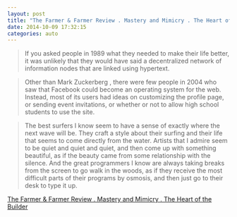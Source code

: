 ```yaml
---
layout: post
title: "The Farmer & Farmer Review . Mastery and Mimicry . The Heart of the Builder"
date: 2014-10-09 17:32:15
categories: auto
---
```


> If you asked people in 1989 what they needed to make their life better, it was unlikely that they would have said a decentralized network of information nodes that are linked using hypertext.

 <!-- --> 

> Other than Mark Zuckerberg , there were few people in 2004 who saw that Facebook could become an operating system for the web. Instead, most of its users had ideas on customizing the profile page, or sending event invitations, or whether or not to allow high school students to use the site.

 <!-- --> 

> The best surfers I know seem to have a sense of exactly where the next wave will be. They craft a style about their surfing and their life that seems to come directly from the water. Artists that I admire seem to be quiet and quiet and quiet, and then come up with something beautiful, as if the beauty came from some relationship with the silence. And the great programmers I know are always taking breaks from the screen to go walk in the woods, as if they receive the most difficult parts of their programs by osmosis, and then just go to their desk to type it up.

 <!-- --> 

[The Farmer & Farmer Review . Mastery and Mimicry . The Heart of the Builder](http://farmerandfarmer.org/mastery/builder.html)